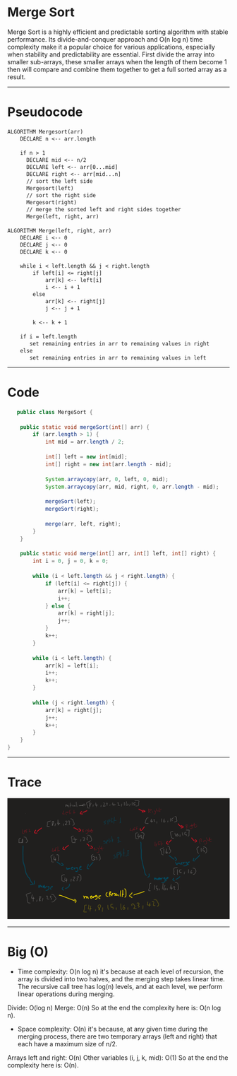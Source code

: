 # Merge Sort

Merge Sort is a highly efficient and predictable sorting algorithm with stable performance. 
Its divide-and-conquer approach and O(n log n) time complexity make it a popular choice for various applications, especially when stability and predictability are essential.
First divide the array into smaller sub-arrays, these smaller arrays when the length of them become 1 then will compare and combine them together to get a full sorted array as a result. 

---

# Pseudocode

```
ALGORITHM Mergesort(arr)
    DECLARE n <-- arr.length

    if n > 1
      DECLARE mid <-- n/2
      DECLARE left <-- arr[0...mid]
      DECLARE right <-- arr[mid...n]
      // sort the left side
      Mergesort(left)
      // sort the right side
      Mergesort(right)
      // merge the sorted left and right sides together
      Merge(left, right, arr)

ALGORITHM Merge(left, right, arr)
    DECLARE i <-- 0
    DECLARE j <-- 0
    DECLARE k <-- 0

    while i < left.length && j < right.length
        if left[i] <= right[j]
            arr[k] <-- left[i]
            i <-- i + 1
        else
            arr[k] <-- right[j]
            j <-- j + 1

        k <-- k + 1

    if i = left.length
       set remaining entries in arr to remaining values in right
    else
       set remaining entries in arr to remaining values in left
```

---

# Code

```java
   public class MergeSort {

    public static void mergeSort(int[] arr) {
        if (arr.length > 1) {
            int mid = arr.length / 2;

            int[] left = new int[mid];
            int[] right = new int[arr.length - mid];

            System.arraycopy(arr, 0, left, 0, mid);
            System.arraycopy(arr, mid, right, 0, arr.length - mid);

            mergeSort(left);
            mergeSort(right);

            merge(arr, left, right);
        }
    }

    public static void merge(int[] arr, int[] left, int[] right) {
        int i = 0, j = 0, k = 0;

        while (i < left.length && j < right.length) {
            if (left[i] <= right[j]) {
                arr[k] = left[i];
                i++;
            } else {
                arr[k] = right[j];
                j++;
            }
            k++;
        }

        while (i < left.length) {
            arr[k] = left[i];
            i++;
            k++;
        }

        while (j < right.length) {
            arr[k] = right[j];
            j++;
            k++;
        }
    }
}
```

---

# Trace

![](img/merge.png)

---

# Big (O)

- Time complexity: O(n log n) it's because at each level of recursion, the array is divided into two halves, and the merging step takes linear time. The recursive call tree has log(n) levels, and at each level, we perform linear operations during merging.

Divide: O(log n)
Merge: O(n)
So at the end the complexity here is: O(n log n).

- Space complexity: O(n) it's because, at any given time during the merging process, there are two temporary arrays (left and right) that each have a maximum size of n/2.

Arrays left and right: O(n)
Other variables (i, j, k, mid): O(1)
So at the end the complexity here is: O(n).